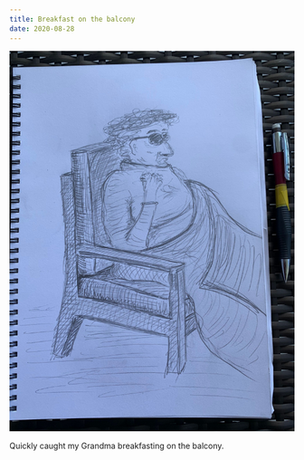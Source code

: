 ```yaml
---
title: Breakfast on the balcony
date: 2020-08-28
---
```


!['Breakfast on the balcony'](image/Omabreakfasting.jpeg)

Quickly caught my Grandma breakfasting on the balcony.